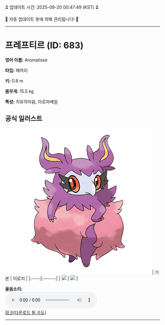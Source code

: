 
⏳ 업데이트 시간: 2025-09-20 00:47:49 (KST) ⏳

🤖 자동 업데이트 봇에 의해 관리됩니다! 🤖

---

# 프레프티르 (ID: 683)
**영어 이름:** Aromatisse

**타입:** 페어리

**키:** 0.8 m

**몸무게:** 15.5 kg

**특성:** 치유의마음, 아로마베일

## 공식 일러스트
![](https://raw.githubusercontent.com/PokeAPI/sprites/master/sprites/pokemon/other/official-artwork/683.png)
| 기본 | 이로치 |
|:----:|:------:|
| <img src="http://play.pokemonshowdown.com/sprites/ani/aromatisse.gif" width="200"> | <img src="http://play.pokemonshowdown.com/sprites/ani-shiny/aromatisse.gif" width="200"> |

**울음소리:**<br><audio controls src="https://raw.githubusercontent.com/PokeAPI/cries/main/cries/pokemon/latest/683.ogg"></audio><br> [링크(다운로드 될 수도)](https://raw.githubusercontent.com/PokeAPI/cries/main/cries/pokemon/latest/683.ogg)


---
